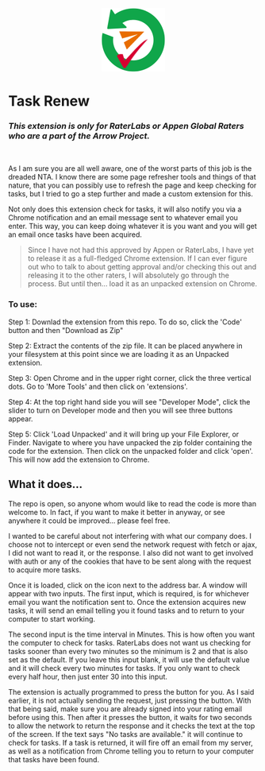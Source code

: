 <div class="icon" style="text-align: center;">
<img src="icons/taskRenew128.png" alt="Task Renew Icon"/>
</div>

# Task Renew

### _This extension is only for RaterLabs or Appen Global Raters who are a part of the Arrow Project._

&nbsp;

As I am sure you are all well aware, one of the worst parts of this job is the dreaded NTA. I know there are some page refresher tools and things of that nature, that you can possibly use to refresh the page and keep checking for tasks, but I tried to go a step further and made a custom extension for this.

Not only does this extension check for tasks, it will also notify you via a Chrome notification and an email message sent to whatever email you enter. This way, you can keep doing whatever it is you want and you will get an email once tasks have been acquired.

> Since I have not had this approved by Appen or RaterLabs, I have yet to release it as a full-fledged Chrome extension. If I can ever figure out who to talk to about getting approval and/or checking this out and releasing it to the other raters, I will absolutely go through the process. But until then... load it as an unpacked extension on Chrome.

### To use:

Step 1: Downlad the extension from this repo. To do so, click the 'Code' button and then "Download as Zip"

Step 2: Extract the contents of the zip file. It can be placed anywhere in your filesystem at this point since we are loading it as an Unpacked extension.

Step 3: Open Chrome and in the upper right corner, click the three vertical dots. Go to 'More Tools' and then click on 'extensions'.

Step 4: At the top right hand side you will see "Developer Mode", click the slider to turn on Developer mode and then you will see three buttons appear.

Step 5: Click 'Load Unpacked' and it will bring up your File Explorer, or Finder. Navigate to where you have unpacked the zip folder containing the code for the extension. Then click on the unpacked folder and click 'open'. This will now add the extension to Chrome.

## What it does...

The repo is open, so anyone whom would like to read the code is more than welcome to. In fact, if you want to make it better in anyway, or see anywhere it could be improved... please feel free.

I wanted to be careful about not interfering with what our company does. I choose not to intercept or even send the network request with fetch or ajax, I did not want to read it, or the response. I also did not want to get involved with auth or any of the cookies that have to be sent along with the request to acquire more tasks.

Once it is loaded, click on the icon next to the address bar. A window will appear with two inputs. The first input, which is required, is for whichever email you want the notification sent to. Once the extension acquires new tasks, it will send an email telling you it found tasks and to return to your computer to start working.

The second input is the time interval in Minutes. This is how often you want the computer to check for tasks. RaterLabs does not want us checking for tasks sooner than every two minutes so the minimum is 2 and that is also set as the default. If you leave this input blank, it will use the default value and it will check every two minutes for tasks. If you only want to check every half hour, then just enter 30 into this input.

The extension is actually programmed to press the button for you. As I said earlier, it is not actually sending the request, just pressing the button. With that being said, make sure you are already signed into your rating email before using this. Then after it presses the button, it waits for two seconds to allow the network to return the response and it checks the text at the top of the screen. If the text says "No tasks are available." it will continue to check for tasks. If a task is returned, it will fire off an email from my server, as well as a notification from Chrome telling you to return to your computer that tasks have been found.
